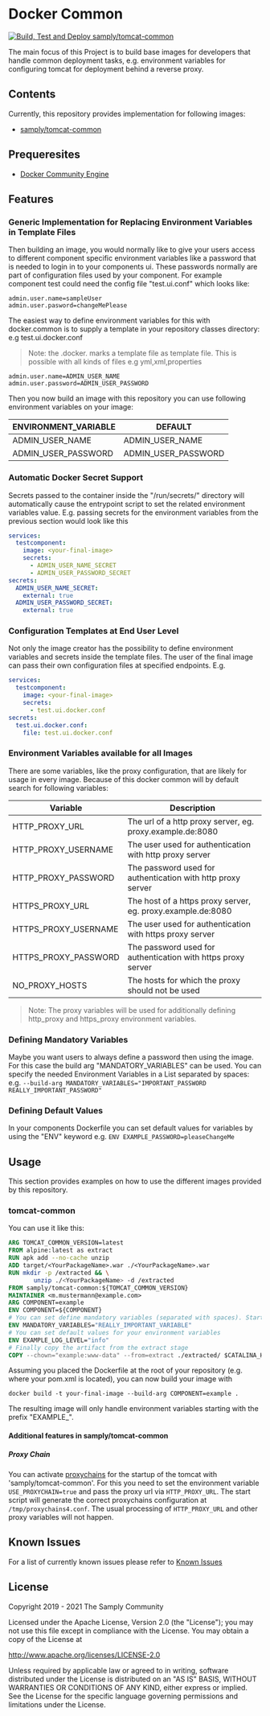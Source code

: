 # Docker Common
[![Build, Test and Deploy samply/tomcat-common](https://github.com/samply/docker-common/actions/workflows/tomcat-common-ci.yml/badge.svg)](https://github.com/samply/docker-common/actions/workflows/tomcat-common-ci.yml)

The main focus of this Project is to build base images for developers that handle common deployment tasks, e.g. environment variables for configuring tomcat for deployment behind a reverse proxy.

## Contents
Currently, this repository provides implementation for following images:
- [samply/tomcat-common](https://hub.docker.com/r/samply/tomcat-common)

## Prequeresites
- [Docker Community Engine](https://docs.docker.com/engine/install/)

## Features
### Generic Implementation for Replacing Environment Variables in Template Files
Then building an image, you would normally like to give your users access to different component specific environment variables like 
a password that is needed to login in to your components ui. These passwords normally are part of configuration files used by your component. 
For example component test could need the config file "test.ui.conf" which looks like:
```properties
admin.user.name=sampleUser
admin.user.pasword=changeMePlease
```
The easiest way to define environment variables for this with docker.common is to supply a template in your repository classes directory:
e.g test.ui.docker.conf
> Note: the .docker. marks a template file as template file. This is possible with all kinds of files e.g yml,xml,properties
```properties
admin.user.name=ADMIN_USER_NAME
admin.user.password=ADMIN_USER_PASSWORD
```
Then you now build an image with this repository you can use following environment variables on your image:

|ENVIRONMENT_VARIABLE|DEFAULT|
|--------------------|-------|
|ADMIN_USER_NAME|ADMIN_USER_NAME|
|ADMIN_USER_PASSWORD|ADMIN_USER_PASSWORD|

### Automatic Docker Secret Support
Secrets passed to the container inside the "/run/secrets/" directory will automatically cause the entrypoint script to set the related environment variables value.
E.g. passing secrets for the environment variables from the previous section would look like this
```yaml
services:
  testcomponent:
    image: <your-final-image>
    secrets:
      - ADMIN_USER_NAME_SECRET
      - ADMIN_USER_PASSWORD_SECRET
secrets:
  ADMIN_USER_NAME_SECRET:
    external: true
  ADMIN_USER_PASSWORD_SECRET:
    external: true
```

### Configuration Templates at End User Level
Not only the image creator has the possibility to define environment variables and secrets inside the template files. The user of the final image can pass their own configuration files at specified endpoints.
E.g. 
```yaml
services:
  testcomponent:
    image: <your-final-image>
    secrets:
      - test.ui.docker.conf
secrets:
  test.ui.docker.conf:
    file: test.ui.docker.conf 
```

### Environment Variables available for all Images
There are some variables, like the proxy configuration, that are likely for usage in every image. Because of this docker common will by default search for following variables:

|Variable|Description|
|--------|-----------|
|HTTP_PROXY_URL|The url of a http proxy server, eg. proxy.example.de:8080| 
|HTTP_PROXY_USERNAME|The user used for authentication with http proxy server| 
|HTTP_PROXY_PASSWORD|The password used for authentication with http proxy server| 
|HTTPS_PROXY_URL|The host of a https proxy server, eg. proxy.example.de:8080| 
|HTTPS_PROXY_USERNAME|The user used for authentication with https proxy server| 
|HTTPS_PROXY_PASSWORD|The password used for authentication with https proxy server| 
|NO_PROXY_HOSTS|The hosts for which the proxy should not be used|

> Note: The proxy variables will be used for additionally defining http_proxy and https_proxy environment variables.

### Defining Mandatory Variables
Maybe you want users to always define a password then using the image. For this case the build arg "MANDATORY_VARIABLES" can be used.
You can specify the needed Environment Variables in a List separated by spaces: 
e.g. ```--build-arg MANDATORY_VARIABLES="IMPORTANT_PASSWORD REALLY_IMPORTANT_PASSWORD"``` 

### Defining Default Values
In your components Dockerfile you can set default values for variables by using the "ENV" keyword
e.g. ```ENV EXAMPLE_PASSWORD=pleaseChangeMe```

## Usage
This section provides examples on how to use the different images provided by this repository.

### tomcat-common
You can use it like this:
``` Dockerfile
ARG TOMCAT_COMMON_VERSION=latest
FROM alpine:latest as extract
RUN apk add --no-cache unzip
ADD target/<YourPackageName>.war ./<YourPackageName>.war
RUN mkdir -p /extracted && \
       unzip ./<YourPackageName> -d /extracted
FROM samply/tomcat-common:${TOMCAT_COMMON_VERSION}
MAINTAINER <m.mustermann@example.com>
ARG COMPONENT=example
ENV COMPONENT=${COMPONENT}
# You can set define mandatory variables (separated with spaces). Starting the container without these will fail.
ENV MANDATORY_VARIABLES="REALLY_IMPORTANT_VARIABLE"
# You can set default values for your environment variables
ENV EXAMPLE_LOG_LEVEL="info"
# Finally copy the artifact from the extract stage
COPY --chown="example:www-data" --from=extract ./extracted/ $CATALINA_HOME/webapps/ROOT/
```

Assuming you placed the Dockerfile at the root of your repository (e.g. where your pom.xml is located), you can now build your image with

``` shell
docker build -t your-final-image --build-arg COMPONENT=example .
```

The resulting image will only handle environment variables starting with the prefix "EXAMPLE_". 
#### Additional features in samply/tomcat-common
##### Proxy Chain
You can activate [proxychains](https://github.com/haad/proxychains) for the startup of the tomcat with 'samply/tomcat-common'. For this you need to set the environment variable `USE_PROXYCHAIN=true` and pass the proxy url via `HTTP_PROXY_URL`. The start script will generate the correct proxychains configuration at `/tmp/proxychains4.conf`. The usual processing of `HTTP_PROXY_URL` and other proxy variables will not happen.
## Known Issues
For a list of currently known issues please refer to [Known Issues](https://github.com/samply/docker-common/issues)

## License

Copyright 2019 - 2021 The Samply Community

Licensed under the Apache License, Version 2.0 (the "License"); you may not use this file except in compliance with the License. You may obtain a copy of the License at

http://www.apache.org/licenses/LICENSE-2.0

Unless required by applicable law or agreed to in writing, software distributed under the License is distributed on an "AS IS" BASIS, WITHOUT WARRANTIES OR CONDITIONS OF ANY KIND, either express or implied. See the License for the specific language governing permissions and limitations under the License.
